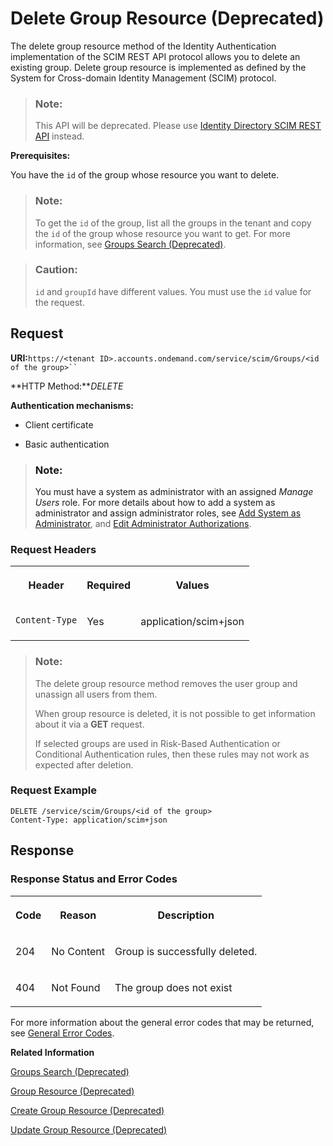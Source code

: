 <!-- loio41bb51961c274db18c82cc4182025a42 -->

# Delete Group Resource \(Deprecated\)

The delete group resource method of the Identity Authentication implementation of the SCIM REST API protocol allows you to delete an existing group. Delete group resource is implemented as defined by the System for Cross-domain Identity Management \(SCIM\) protocol.



> ### Note:  
> This API will be deprecated. Please use [Identity Directory SCIM REST API](https://api.sap.com/api/IdDS_SCIM/overview) instead.



**Prerequisites:**

You have the `id` of the group whose resource you want to delete.

> ### Note:  
> To get the `id` of the group, list all the groups in the tenant and copy the `id` of the group whose resource you want to get. For more information, see [Groups Search \(Deprecated\)](groups-search-deprecated-77e6811.md).

> ### Caution:  
> `id` and `groupId` have different values. You must use the `id` value for the request.



<a name="loio41bb51961c274db18c82cc4182025a42__section_ckx_gsz_zcb"/>

## Request

**URI:**`https://<tenant ID>.accounts.ondemand.com/service/scim/Groups/<id of the group>`` `

**HTTP Method:***DELETE*

**Authentication mechanisms:**

-   Client certificate

-   Basic authentication


> ### Note:  
> You must have a system as administrator with an assigned *Manage Users* role. For more details about how to add a system as administrator and assign administrator roles, see [Add System as Administrator](../Operation-Guide/add-administrators-bbbdbdd.md#loiocefb742a36754b18bbe5c3503ac6d87c), and [Edit Administrator Authorizations](../Operation-Guide/edit-administrator-authorizations-86ee374.md).



### Request Headers


<table>
<tr>
<th valign="top">

Header



</th>
<th valign="top">

Required



</th>
<th valign="top">

Values



</th>
</tr>
<tr>
<td valign="top">

`Content-Type`



</td>
<td valign="top">

Yes



</td>
<td valign="top">

application/scim+json



</td>
</tr>
</table>



> ### Note:  
> The delete group resource method removes the user group and unassign all users from them.
> 
> When group resource is deleted, it is not possible to get information about it via a **GET** request.
> 
> If selected groups are used in Risk-Based Authentication or Conditional Authentication rules, then these rules may not work as expected after deletion.





### Request Example

```
DELETE /service/scim/Groups/<id of the group>
Content-Type: application/scim+json

```



## Response



### Response Status and Error Codes


<table>
<tr>
<th valign="top">

Code



</th>
<th valign="top">

Reason



</th>
<th valign="top">

Description



</th>
</tr>
<tr>
<td valign="top">

204



</td>
<td valign="top">

No Content



</td>
<td valign="top">

Group is successfully deleted.



</td>
</tr>
<tr>
<td valign="top">

404



</td>
<td valign="top">

Not Found



</td>
<td valign="top">

The group does not exist



</td>
</tr>
</table>

For more information about the general error codes that may be returned, see [General Error Codes](general-error-codes-182352d.md).

 

**Related Information**  


[Groups Search \(Deprecated\)](groups-search-deprecated-77e6811.md "The group search method of the Identity Authentication implementation of the SCIM REST API protocol allows you to perform a request for group search. Group search is implemented as defined by the System for Cross-domain Identity Management (SCIM) protocol.")

[Group Resource \(Deprecated\)](group-resource-deprecated-8c6ebd7.md "The group resource method of the Identity Authentication implementation of the SCIM REST API protocol provides information on a known group.")

[Create Group Resource \(Deprecated\)](create-group-resource-deprecated-a831c94.md "The create group resource method of the Identity Authentication implementation of the SCIM REST API protocol provides information on the creation of a user group.")

[Update Group Resource \(Deprecated\)](update-group-resource-deprecated-81ca50e.md "The update group method of the Identity Authentication implementation of the SCIM REST API protocol provides information on the update of an existing group. The method does not create a new group.")

